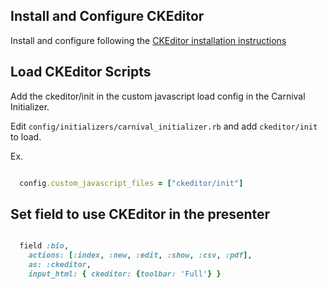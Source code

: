 
## Install and Configure CKEditor
Install and configure following the [CKEditor installation instructions](https://github.com/galetahub/ckeditor#installation)

## Load CKEditor Scripts

Add the ckeditor/init in the custom javascript load config in the Carnival Initializer.

Edit `config/initializers/carnival_initializer.rb` and add `ckeditor/init` to load.

Ex.

```ruby

  config.custom_javascript_files = ["ckeditor/init"]
```

## Set field to use CKEditor in the presenter

```ruby

  field :bio,
    actions: [:index, :new, :edit, :show, :csv, :pdf],
    as: :ckeditor, 
    input_html: { ckeditor: {toolbar: 'Full'} }

```